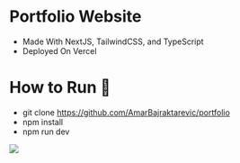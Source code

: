 # Portfolio Website

- Made With NextJS, TailwindCSS, and TypeScript
- Deployed On Vercel

# How to Run 🥇
- git clone https://github.com/AmarBajraktarevic/portfolio
- npm install
- npm run dev

![](https://i.pinimg.com/564x/39/f0/b3/39f0b330eb3f78523fc6649c3d9c8d42.jpg)
